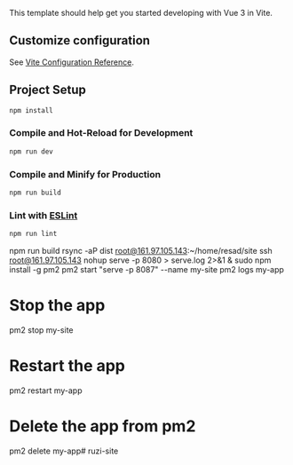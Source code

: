 This template should help get you started developing with Vue 3 in Vite.

## Customize configuration

See [Vite Configuration Reference](https://vitejs.dev/config/).

## Project Setup

```sh
npm install
```

### Compile and Hot-Reload for Development

```sh
npm run dev
```

### Compile and Minify for Production

```sh
npm run build
```

### Lint with [ESLint](https://eslint.org/)

```sh
npm run lint
```

npm run build
rsync -aP  dist root@161.97.105.143:~/home/resad/site
ssh root@161.97.105.143
nohup serve -p 8080  > serve.log 2>&1 &
sudo npm install -g pm2
pm2 start "serve -p 8087" --name my-site
pm2 logs my-app
# Stop the app
pm2 stop my-site



# Restart the app
pm2 restart my-app

# Delete the app from pm2
pm2 delete my-app# ruzi-site
